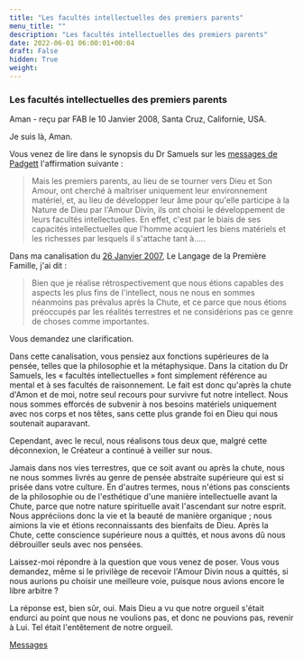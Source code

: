 ```yaml
---
title: "Les facultés intellectuelles des premiers parents"
menu_title: ""
description: "Les facultés intellectuelles des premiers parents"
date: 2022-06-01 06:00:01+00:04
draft: False
hidden: True
weight:
---
```

### Les facultés intellectuelles des premiers parents

Aman - reçu par FAB le 10 Janvier 2008, Santa Cruz, Californie, USA.

Je suis là, Aman.

Vous venez de lire dans le synopsis du Dr Samuels sur les [messages de Padgett](/fr-james-padgett-messages/fr-the-true-mission-of-jesus/) l'affirmation suivante :

> Mais les premiers parents, au lieu de se tourner vers Dieu et Son Amour, ont cherché à maîtriser uniquement leur environnement matériel, et, au lieu de développer leur âme pour qu'elle participe à la Nature de Dieu par l'Amour Divin, ils ont choisi le développement de leurs facultés intellectuelles. En effet, c'est par le biais de ses capacités intellectuelles que l'homme acquiert les biens matériels et les richesses par lesquels il s'attache tant à.....

Dans ma canalisation du [26 Janvier 2007](/fr-contemporary-messages/fr-contemporary-messages-by-date-order/fr-contemporary-messages-2007/fr-2007-1-26-1-fab-aman/), Le Langage de la Première Famille, j'ai dit :

> Bien que je réalise rétrospectivement que nous étions capables des aspects les plus fins de l'intellect, nous ne nous en sommes néanmoins pas prévalus après la Chute, et ce parce que nous étions préoccupés par les réalités terrestres et ne considérions pas ce genre de choses comme importantes.

Vous demandez une clarification.

Dans cette canalisation, vous pensiez aux fonctions supérieures de la pensée, telles que la philosophie et la métaphysique. Dans la citation du Dr Samuels, les « facultés intellectuelles » font simplement référence au mental et à ses facultés de raisonnement. Le fait est donc qu'après la chute d'Amon et de moi, notre seul recours pour survivre fut notre intellect. Nous nous sommes efforcés de subvenir à nos besoins matériels uniquement avec nos corps et nos têtes, sans cette plus grande foi en Dieu qui nous soutenait auparavant.

Cependant, avec le recul, nous réalisons tous deux que, malgré cette déconnexion, le Créateur a continué à veiller sur nous.

Jamais dans nos vies terrestres, que ce soit avant ou après la chute, nous ne nous sommes livrés au genre de pensée abstraite supérieure qui est si prisée dans votre culture. En d'autres termes, nous n'étions pas conscients de la philosophie ou de l'esthétique d'une manière intellectuelle avant la Chute, parce que notre nature spirituelle avait l'ascendant sur notre esprit. Nous appréciions donc la vie et la beauté de manière organique ; nous aimions la vie et étions reconnaissants des bienfaits de Dieu. Après la Chute, cette conscience supérieure nous a quittés, et nous avons dû nous débrouiller seuls avec nos pensées.

Laissez-moi répondre à la question que vous venez de poser. Vous vous demandez, même si le privilège de recevoir l'Amour Divin nous a quittés, si nous aurions pu choisir une meilleure voie, puisque nous avions encore le libre arbitre ?

La réponse est, bien sûr, oui. Mais Dieu a vu que notre orgueil s'était endurci au point que nous ne voulions pas, et donc ne pouvions pas, revenir à Lui. Tel était l'entêtement de notre orgueil.

[Messages](/fr-contemporary-messages/fr-contemporary-messages-by-date-order/fr-contemporary-messages-2008)